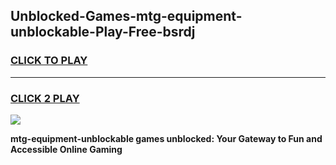 
## Unblocked-Games-mtg-equipment-unblockable-Play-Free-bsrdj
<h3>
<a href="https://premium76.site?title=mtg-equipment-unblockable&ref=20M">CLICK TO PLAY</a></h3>
<hr>

<h3>
<a href="https://premium76.site?title=mtg-equipment-unblockable&ref=20M">CLICK 2 PLAY</a>
  
</h3>

<a href="https://premium76.site?title=mtg-equipment-unblockable&ref=19M"><img src="https://clearcache.store/games.png"></a>


**mtg-equipment-unblockable games unblocked: Your Gateway to Fun and Accessible Online Gaming**

